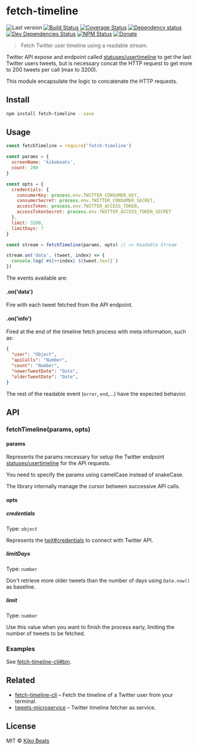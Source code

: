 # fetch-timeline

![Last version](https://img.shields.io/github/tag/Kikobeats/fetch-timeline.svg?style=flat-square)
[![Build Status](https://img.shields.io/travis/Kikobeats/fetch-timeline/master.svg?style=flat-square)](https://travis-ci.org/Kikobeats/fetch-timeline)
[![Coverage Status](https://img.shields.io/coveralls/Kikobeats/fetch-timeline.svg?style=flat-square)](https://coveralls.io/github/Kikobeats/fetch-timeline)
[![Dependency status](https://img.shields.io/david/Kikobeats/fetch-timeline.svg?style=flat-square)](https://david-dm.org/Kikobeats/fetch-timeline)
[![Dev Dependencies Status](https://img.shields.io/david/dev/Kikobeats/fetch-timeline.svg?style=flat-square)](https://david-dm.org/Kikobeats/fetch-timeline#info=devDependencies)
[![NPM Status](https://img.shields.io/npm/dm/fetch-timeline.svg?style=flat-square)](https://www.npmjs.org/package/fetch-timeline)
[![Donate](https://img.shields.io/badge/donate-paypal-blue.svg?style=flat-square)](https://paypal.me/Kikobeats)


> Fetch Twitter user timeline using a readable stream.

Twitter API expose and endpoint called [statuses/usertimeline](https://dev.twitter.com/rest/reference/get/statuses/user_timeline) to get the last Twitter users tweets, but is necessary concat the HTTP
request to get more to 200 tweets per call (max to 3200).

This module encapsulate the logic to concatenate the HTTP requests.

## Install

```bash
npm install fetch-timeline --save
```

## Usage

```js
const fetchTimeline = require('fetch-timeline')

const params = {
  screenName: 'kikobeats',
  count: 200
}

const opts = {
  credentials: {
    consumerKey: process.env.TWITTER_CONSUMER_KEY,
    consumerSecret: process.env.TWITTER_CONSUMER_SECRET,
    accessToken: process.env.TWITTER_ACCESS_TOKEN,
    accessTokenSecret: process.env.TWITTER_ACCESS_TOKEN_SECRET
  },
  limit: 3200,
  limitDays: 7
}

const stream = fetchTimeline(params, opts) // => Readable Stream

stream.on('data', (tweet, index) => {
  console.log(`#${++index} ${tweet.text}`)
})
```

The events available are:

#### .on('data')

Fire with each tweet fetched from the API endpoint.

#### .on('info')

Fired at the end of the timeline fetch process with meta information, such as:

```json
{
  "user": "Object",
  "apiCalls": "Number",
  "count": "Number",
  "newerTweetDate": "Date",
  "olderTweetDate": "Date",
}
```

The rest of the readable event (`error`, `end`,...) have the expected behavior.

## API

### fetchTimeline(params, opts)

#### params

Represents the params necessary for setup the Twitter endpoint [statuses/usertimeline](https://dev.twitter.com/rest/reference/get/statuses/user_timeline) for the API requests.

You need to specify the params using camelCase instead of snakeCase.

The library internally manage the cursor between successive API calls.

#### opts

##### credentials
Type: `object`


Represents the [twit#credentials](https://github.com/ttezel/twit#var-t--new-twitconfig) to connect with Twitter API.

##### limitDays
Type: `number`

Don't retrieve more older tweets than the number of days using `Date.now()` as baseline.

##### limit
Type: `number`

Use this value when you want to finish the process early, limiting the number of tweets to be fetched.

### Examples

See [fetch-timeline-cli#bin](https://github.com/Kikobeats/fetch-timeline-cli/blob/master/bin/index.js#L116-L146).

## Related

- [fetch-timeline-cli](https://github.com/Kikobeats/fetch-timeline-cli) – Fetch the timeline of a Twitter user from your terminal.
- [tweets-microservice](https://github.com/Kikobeats/tweets-microservice) – Twitter timeline fetcher as service.

## License

MIT © [Kiko Beats](http://kikobeats.com)
